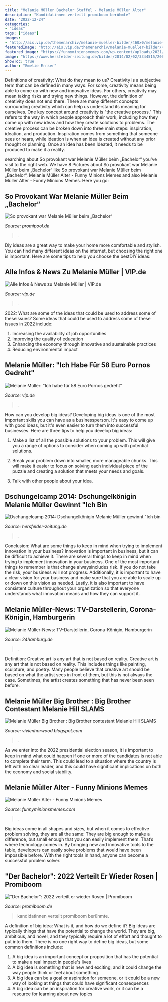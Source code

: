 ```yaml
---
title: "Melanie Müller Bachelor Staffel - Melanie Müller Alter"
description: "Kandidatinnen verteilt promiboom berühmte"
date: "2022-12-24"
categories:
- "ideas"
tags: ["ideas"]
images:
- "http://ais.vip.de/themenarchiv/melanie-mueller-bilder/460x0/melanie-mueller-t4473.jpg"
featuredImage: "http://ais.vip.de/themenarchiv/melanie-mueller-bilder/460x0/melanie-mueller-t4473.jpg"
featured_image: "https://funnyminionsmemes.com/wp-content/uploads/2021/01/Melanie-Mueller-1-1024x683.jpg"
image: "https://www.hersfelder-zeitung.de/bilder/2014/02/02/3344515/2062118750-dschungelkoenigin-melanie-mueller-F5aZ1iash0wF0dEha7.jpg"
ShowToc: true
author: "Emelie Ernser"
---
```



Definitions of creativity: What do they mean to us?
Creativity is a subjective term that can be defined in many ways. For some, creativity means being able to come up with new and innovative ideas. For others, creativity may mean taking risks and trying new things. However, the definition of creativity does not end there. There are many different concepts surrounding creativity which can help us understand its meaning for ourselves.
One key concept around creativity is "the creative process." This refers to the way in which people approach their work, including how they come up with new ideas and how they create solutions to problems. The creative process can be broken down into three main steps: inspiration, ideation, and production. Inspiration comes from something that someone sees or hears, while ideation is when an idea is created without any prior thought or planning. Once an idea has been Ideated, it needs to be produced to make it a reality.

	

		
searching about So provokant war Melanie Müller beim „Bachelor“ you've visit to the right web. We have 8 Pictures about So provokant war Melanie Müller beim „Bachelor“ like So provokant war Melanie Müller beim „Bachelor“, Melanie Müller Alter - Funny Minions Memes and also Melanie Müller Alter - Funny Minions Memes. Here you go:
		
    
## So Provokant War Melanie Müller Beim „Bachelor“

<img loading=lazy src="https://img.promipool.de/www-promipool-de/image/upload/c_fit,h_1200,w_1200/q_auto:eco/f_jpg/melanie_mueller_bachelor_2_gph19bsxd4" onerror="this.onerror=null;this.src='https://tse3.mm.bing.net/th?id=OIP.zGyDdkB7phhR3EDaxn5VvQHaLI&amp;pid=15.1';" alt="So provokant war Melanie Müller beim „Bachelor“">

_Source: promipool.de_

>. 

	

Diy ideas are a great way to make your home more comfortable and stylish. You can find many different ideas on the internet, but choosing the right one is important. Here are some tips to help you choose the bestDIY ideas:

    
## Alle Infos &amp; News Zu Melanie Müller | VIP.de

<img loading=lazy src="http://ais.vip.de/themenarchiv/melanie-mueller-bilder/460x0/melanie-mueller-t4473.jpg" onerror="this.onerror=null;this.src='https://tse2.mm.bing.net/th?id=OIP.Mqavo-DK0nNNN1HNWk7swQAAAA&amp;pid=15.1';" alt="Alle Infos &amp; News zu Melanie Müller | VIP.de">

_Source: vip.de_

>. 

	

2022: What are some of the ideas that could be used to address some of theseissues?
Some ideas that could be used to address some of these issues in 2022 include: 
1. Increasing the availability of job opportunities 
2. Improving the quality of education 
3. Enhancing the economy through innovative and sustainable practices 
4. Reducing environmental impact 

    
## Melanie Müller: &quot;Ich Habe Für 58 Euro Pornos Gedreht&quot;

<img loading=lazy src="http://aisvip-a.akamaihd.net/masters/309191/800x450/melanie-mueller-ich-habe-fuer-58-euro-pornos-gedreht.jpg" onerror="this.onerror=null;this.src='https://tse4.mm.bing.net/th?id=OIP.8S2IuZHwhoftzis3NRtA-wHaEK&amp;pid=15.1';" alt="Melanie Müller: &quot;Ich habe für 58 Euro Pornos gedreht&quot;">

_Source: vip.de_

>. 

	

How can you develop big ideas?
Developing big ideas is one of the most important skills you can have as a businessperson. It's easy to come up with good ideas, but it's even easier to turn them into successful businesses. Here are three tips to help you develop big ideas:
1. Make a list of all the possible solutions to your problem. This will give you a range of options to consider when coming up with potential solutions.

2. Break your problem down into smaller, more manageable chunks. This will make it easier to focus on solving each individual piece of the puzzle and creating a solution that meets your needs and goals.

3. Talk with other people about your idea.

    
## Dschungelcamp 2014: Dschungelkönigin Melanie Müller Gewinnt &quot;Ich Bin

<img loading=lazy src="https://www.hersfelder-zeitung.de/bilder/2014/02/02/3344515/2062118750-dschungelkoenigin-melanie-mueller-F5aZ1iash0wF0dEha7.jpg" onerror="this.onerror=null;this.src='https://tse3.mm.bing.net/th?id=OIP.kHozkiq2VoU9JgDvDnGMiQHaEK&amp;pid=15.1';" alt="Dschungelcamp 2014: Dschungelkönigin Melanie Müller gewinnt &quot;Ich bin">

_Source: hersfelder-zeitung.de_

>. 

	

Conclusion: What are some things to keep in mind when trying to implement innovation in your business?
Innovation is important in business, but it can be difficult to achieve it. There are several things to keep in mind when trying to implement innovation in your business. One of the most important things to remember is that change alwaysincludes risk. If you do not take the risk, your business will not progress. Additionally, it is important to have a clear vision for your business and make sure that you are able to scale up or down on this vision as needed. Lastly, it is also important to have consistent culture throughout your organization so that everyone understands what innovation means and how they can support it.

    
## Melanie Müller-News: TV-Darstellerin, Corona-Königin, Hamburgerin

<img loading=lazy src="https://www.24hamburg.de/bilder/2021/05/01/90483781/25808004-elena-miras-traegt-boxhandschuhe-daneben-ist-melanie-mueller-mit-weit-aufgerissenem-mund-zu-sehen-fotomontage-2N7fmBnnwtNG.jpg" onerror="this.onerror=null;this.src='https://tse4.mm.bing.net/th?id=OIP.RHxfNw7MQm8S0PjBOQMxmAHaEK&amp;pid=15.1';" alt="Melanie Müller-News: TV-Darstellerin, Corona-Königin, Hamburgerin">

_Source: 24hamburg.de_

>. 

	

Definition: Creative art is any art that is not based on reality.
Creative art is any art that is not based on reality. This includes things like painting, sculpture, and poetry. Many people believe that creative art should be based on what the artist sees in front of them, but this is not always the case. Sometimes, the artist creates something that has never been seen before.

    
## Melanie Müller Big Brother : Big Brother Contestant Melanie Hill SLAMS

<img loading=lazy src="https://www.tonight.de/media/2021/08/PromiBB-Tag1-Melanie-Erik-768x429.jpg?theia_smart_thumbnails_file_version=2" onerror="this.onerror=null;this.src='https://tse1.mm.bing.net/th?id=OIP.ELZUCiTsk02bfgXyTj9EjgHaEI&amp;pid=15.1';" alt="Melanie Müller Big Brother : Big Brother contestant Melanie Hill SLAMS">

_Source: vivienharwood.blogspot.com_

>. 

	

As we enter into the 2022 presidential election season, it is important to keep in mind what could happen if one or more of the candidates is not able to complete their term. This could lead to a situation where the country is left with no clear leader, and this could have significant implications on both the economy and social stability.

    
## Melanie Müller Alter - Funny Minions Memes

<img loading=lazy src="https://funnyminionsmemes.com/wp-content/uploads/2021/01/Melanie-Mueller-1-1024x683.jpg" onerror="this.onerror=null;this.src='https://tse2.mm.bing.net/th?id=OIP.Lnv5QxmGg4AX-rre1g9PVwHaE8&amp;pid=15.1';" alt="Melanie Müller Alter - Funny Minions Memes">

_Source: funnyminionsmemes.com_

>. 

	

Big ideas come in all shapes and sizes, but when it comes to effective problem solving, they are all the same: They are big enough to make a difference, but small enough that you can easily implement them. That’s where technology comes in. By bringing new and innovative tools to the table, developers can easily solve problems that would have been impossible before. With the right tools in hand, anyone can become a successful problem solver.

    
## &quot;Der Bachelor&quot;: 2022 Verteilt Er Wieder Rosen | Promiboom

<img loading=lazy src="https://www.promiboom.de/app/uploads/2021/07/09/13/57/Pech_fur_den_Bachelor_Kandidatin_verlieb-6023fd69b0edd47fe5c40959_1_Feb_10_2021_16_25_39_poster-728x409.jpg" onerror="this.onerror=null;this.src='https://tse1.mm.bing.net/th?id=OIP.SD6Hs-BnQ0MHOMUOoDq1OgHaEK&amp;pid=15.1';" alt="&quot;Der Bachelor&quot;: 2022 verteilt er wieder Rosen | Promiboom">

_Source: promiboom.de_

>kandidatinnen verteilt promiboom berühmte. 

	

A definition of big idea: What is it, and how do we define it?
Big ideas are typically things that have the potential to change the world. They are big, ambitious, and novel, and they typically require a lot of effort and thought to put into them. There is no one right way to define big ideas, but some common definitions include: 
1. A big idea is an important concept or proposition that has the potential to make a real impact in people's lives
2. A big idea is something that is new and exciting, and it could change the way people think or feel about something
3. A big idea can be a goal or aspiration for someone, or it could be a new way of looking at things that could have significant consequences
4. A big idea can be an inspiration for creative work, or it can be a resource for learning about new topics

